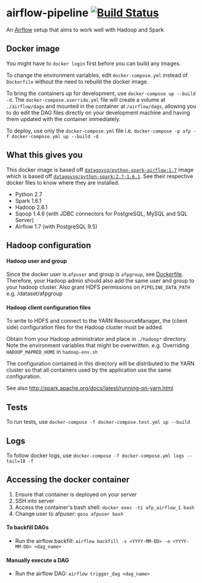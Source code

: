 # airflow-pipeline [![Build Status](https://travis-ci.org/datagovsg/airflow-pipeline.svg?branch=)](https://travis-ci.org/datagovsg/airflow-pipeline)

An [Airflow](https://airflow.incubator.apache.org/) setup that aims to work well with Hadoop and Spark


## Docker image

You might have to `docker login` first before you can build any images.

To change the environment variables, edit `docker-compose.yml` instead of `Dockerfile` without the need to rebuild the docker image.

To bring the containers up for development, use `docker-compose up --build -d`. The `docker-compose.override.yml` file will create a volume at `./airflow/dags` and mounted in the container at `/airflow/dags`, allowing you to do edit the DAG files directly on your development machine and having them updated with the container immediately.

To deploy, use only the `docker-compose.yml` file i.e. `docker-compose -p afp -f docker-compose.yml up --build -d`


## What this gives you

This docker image is based off [`datagovsg/python-spark-airflow:1.7`](https://hub.docker.com/r/datagovsg/python-spark-airflow/) image which is based off [`datagovsg/python-spark:2.7-1.6.1`](https://hub.docker.com/r/datagovsg/python-spark/). See their respective docker files to know where they are installed.

- Python 2.7
- Spark 1.6.1
- Hadoop 2.6.1
- Sqoop 1.4.6 (with JDBC connectors for PostgreSQL, MySQL and SQL Server)
- Airflow 1.7 (with PostgreSQL 9.5)


## Hadoop configuration

#### Hadoop user and group

Since the docker user is `afpuser` and group is `afpgroup`, see [Dockerfile](Dockerfile). Therefore, your Hadoop admin should also add the same user and group to your hadoop cluster. Also grant HDFS permissions on `PIPELINE_DATA_PATH` e.g. /dataset/afpgroup

#### Hadoop client configuration files

To write to HDFS and connect to the YARN ResourceManager, the (client side) configuration files for the Hadoop cluster must be added.

Obtain from your Hadoop administrator and place in `./hadoop*` directory. Note the environment variables that might be overwritten. e.g. Overriding `HADOOP_MAPRED_HOME` in `hadoop-env.sh`

The configuration contained in this directory will be distributed to the YARN cluster so that all containers used by the application use the same configuration.

See also http://spark.apache.org/docs/latest/running-on-yarn.html


## Tests

To run tests, use `docker-compose -f docker-compose.test.yml up --build`


## Logs

To follow docker logs, use `docker-compose -f docker-compose.yml logs --tail=10 -f`


## Accessing the docker container
1. Ensure that container is deployed on your server
2. SSH into server
3. Access the container's bash shell: `docker exec -ti afp_airflow_1 bash`
4. Change user to afpuser: `gosu afpuser bash`

#### To backfill DAGs
- Run the airflow backfill: `airflow backfill -s <YYYY-MM-DD> -e <YYYY-MM-DD> <dag_name>`

#### Manually execute a DAG
- Run the airflow DAG: `airflow trigger_dag <dag_name>`
